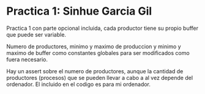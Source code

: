 # Practica 1: Sinhue Garcia Gil

Practica 1 con parte opcional incluida, cada productor tiene su propio buffer que puede ser variable.

Numero de productores, minimo y maximo de produccion y minimo y maximo de buffer como constantes globales para ser modificados como fuera necesario.

Hay un assert sobre el numero de productores, aunque la cantidad de productores (procesos) que se pueden llevar a cabo a al vez depende del ordenador. El incluido en el codigo es para mi ordenador.